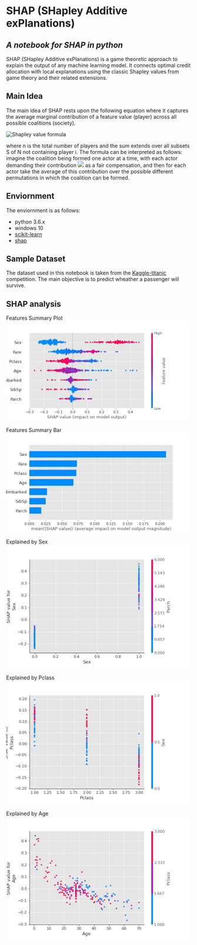 # SHAP (SHapley Additive exPlanations)
## _A notebook for SHAP in python_

SHAP (SHapley Additive exPlanations) is a game theoretic approach to explain the output of any machine learning model. It connects optimal credit allocation with local explanations using the classic Shapley values from game theory and their related extensions.

## Main Idea

The main idea of SHAP rests upon the following equation where it captures the average marginal contribution of a feature value (player) across all possible coalitions (society).

<img src="https://miro.medium.com/max/1668/1*3mKBBgBnoTUGt0n73R8BaA.png" alt="Shapley value formula" title="Shapley value formula" class="center">

where n is the total number of players and the sum extends over all subsets S of N not containing player i. The formula can be interpreted as follows: imagine the coalition being formed one actor at a time, with each actor demanding their contribution <img src="https://render.githubusercontent.com/render/math?math=v(S \cup {i}) - v(S)"> as a fair compensation, and then for each actor take the average of this contribution over the possible different permutations in which the coalition can be formed.

## Enviornment
The enviornment is as follows:
- python 3.6.x
- windows 10
- [scikit-learn](https://scikit-learn.org/stable/#)
- [shap](https://shap.readthedocs.io/en/latest/index.html#)


## Sample Dataset
The dataset used in this notebook is taken from the [Kaggle-titanic](https://www.kaggle.com/c/titanic) competition.
The main objective is to predict wheather a passenger will survive.

## SHAP analysis
Features Summary Plot
![Summary](fig/summary_plot.png)

Features Summary Bar
![Bar_summary](fig/summary_bar.png)

Explained by Sex
![Sex](fig/depend_sex.png)

Explained by Pclass
![Pclass](fig/depend_pclass.png)

Explained by Age
![Age](fig/depend_age.png)
